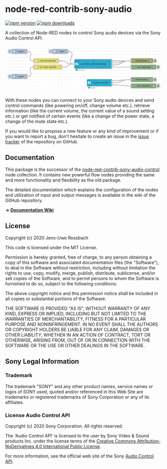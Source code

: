 # node-red-contrib-sony-audio

<a href="https://www.npmjs.com/package/node-red-contrib-sony-audio"><img title="npm version" src="https://badgen.net/npm/v/node-red-contrib-sony-audio"></a>
<a href="https://www.npmjs.com/package/node-red-contrib-sony-audio"><img title="npm downloads" src="https://badgen.net/npm/dt/node-red-contrib-sony-audio"></a>

A collection of Node-RED nodes to control Sony audio devices via the Sony Audio Control API.

![node-red-contrib-sony-audio](images/sony_audio_flow.png)

With these nodes you can connect to your Sony audio devices and send control commands (like powering on/off, change volume etc.), retrieve information (like the current volume, the current value of a sound setting etc.) or get notified of certain events (like a change of the power state, a change of the mute state etc.).

If you would like to propose a new feature or any kind of improvement or if you want to report a bug, don't hesitate to create an issue in the [issue tracker](https://github.com/jensrossbach/node-red-contrib-sony-audio/issues) of the repository on GitHub.

## Documentation
This package is the successor of the [node-red-contrib-sony-audio-control](https://github.com/jensrossbach/node-red-contrib-sony-audio-control) node collection. It contains new powerful flow nodes providing the same and more functionality and flexibility as the old package.

The detailed documentation which explains the configuration of the nodes and utilization of input and output messages is available in the wiki of the GitHub repository.

**&rarr; [Documentation Wiki](https://github.com/jensrossbach/node-red-contrib-sony-audio/wiki)**

## License
Copyright (c) 2020 Jens-Uwe Rossbach

This code is licensed under the MIT License.

Permission is hereby granted, free of charge, to any person obtaining a copy
of this software and associated documentation files (the "Software"), to deal
in the Software without restriction, including without limitation the rights
to use, copy, modify, merge, publish, distribute, sublicense, and/or sell
copies of the Software, and to permit persons to whom the Software is
furnished to do so, subject to the following conditions:

The above copyright notice and this permission notice shall be included in all
copies or substantial portions of the Software.

THE SOFTWARE IS PROVIDED "AS IS", WITHOUT WARRANTY OF ANY KIND, EXPRESS OR
IMPLIED, INCLUDING BUT NOT LIMITED TO THE WARRANTIES OF MERCHANTABILITY,
FITNESS FOR A PARTICULAR PURPOSE AND NONINFRINGEMENT. IN NO EVENT SHALL THE
AUTHORS OR COPYRIGHT HOLDERS BE LIABLE FOR ANY CLAIM, DAMAGES OR OTHER
LIABILITY, WHETHER IN AN ACTION OF CONTRACT, TORT OR OTHERWISE, ARISING FROM,
OUT OF OR IN CONNECTION WITH THE SOFTWARE OR THE USE OR OTHER DEALINGS IN THE
SOFTWARE.

## Sony Legal Information
### Trademark
The trademark "SONY" and any other product names, service names or logos of SONY used, quoted and/or referenced in this Web Site are trademarks or registered trademarks of Sony Corporation or any of its affiliates.

### License Audio Control API
Copyright (c) 2020 Sony Corporation. All rights reserved.

The 'Audio Control API' is licensed to the user by Sony Video & Sound products Inc. under the license terms of the [Creative Commons Attribution-NoDerivatives 4.0 International Public License](https://creativecommons.org/licenses/by-nd/4.0/legalcode).

For more information, see the official web site of the Sony [Audio Control API](https://developer.sony.com/develop/audio-control-api).